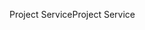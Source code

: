 <span data-ttu-id="fad0b-101">Project Service</span><span class="sxs-lookup"><span data-stu-id="fad0b-101">Project Service</span></span>
